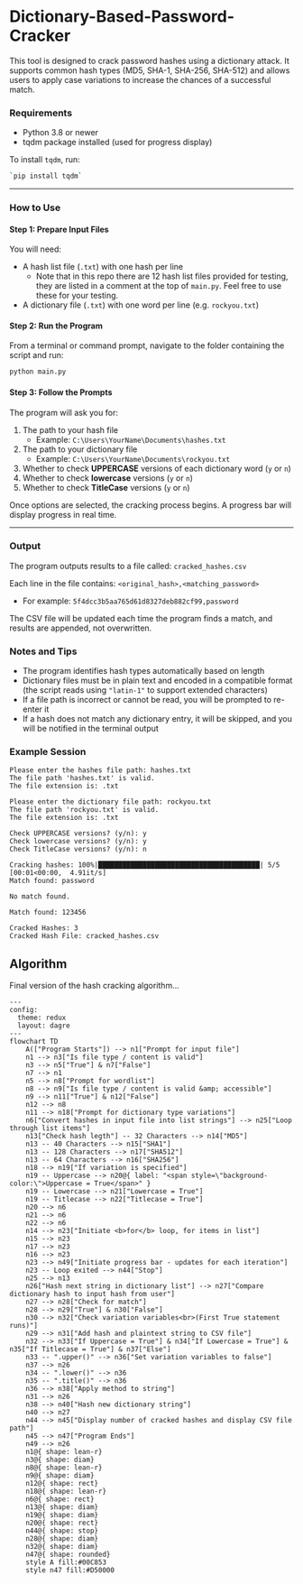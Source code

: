 # Dictionary-Based-Password-Cracker

This tool is designed to crack password hashes using a dictionary attack. It supports common hash types (MD5, SHA-1, SHA-256, SHA-512) and allows users to apply case variations to increase the chances of a successful match.

### Requirements
- Python 3.8 or newer
- tqdm package installed (used for progress display)

To install `tqdm`, run:
```bash
`pip install tqdm`
```
---

### How to Use

#### Step 1: Prepare Input Files
You will need:
- A hash list file (`.txt`) with one hash per line
  - Note that in this repo there are 12 hash list files provided for testing, they are listed in a comment at the top of `main.py`. Feel free to use these for your testing.
- A dictionary file (`.txt`) with one word per line (e.g. `rockyou.txt`)

#### Step 2: Run the Program
From a terminal or command prompt, navigate to the folder containing the script and run:
```bash
python main.py
```

#### Step 3: Follow the Prompts
The program will ask you for:
1. The path to your hash file
    - Example: `C:\Users\YourName\Documents\hashes.txt`
2. The path to your dictionary file
    - Example: `C:\Users\YourName\Documents\rockyou.txt`
3. Whether to check **UPPERCASE** versions of each dictionary word (`y` or `n`)
4. Whether to check **lowercase** versions (`y` or `n`)
5. Whether to check **TitleCase** versions (`y` or `n`)

Once options are selected, the cracking process begins. A progress bar will display progress in real time.

---

### Output
The program outputs results to a file called: `cracked_hashes.csv`

Each line in the file contains: `<original_hash>,<matching_password>`
- For example: `5f4dcc3b5aa765d61d8327deb882cf99,password`

The CSV file will be updated each time the program finds a match, and results are appended, not overwritten.

### Notes and Tips
- The program identifies hash types automatically based on length
- Dictionary files must be in plain text and encoded in a compatible format (the script reads using `"latin-1"` to support extended characters)
- If a file path is incorrect or cannot be read, you will be prompted to re-enter it
- If a hash does not match any dictionary entry, it will be skipped, and you will be notified in the terminal output

### Example Session

```pgsql
Please enter the hashes file path: hashes.txt 
The file path 'hashes.txt' is valid. 
The file extension is: .txt  

Please enter the dictionary file path: rockyou.txt 
The file path 'rockyou.txt' is valid. 
The file extension is: .txt  

Check UPPERCASE versions? (y/n): y 
Check lowercase versions? (y/n): y 
Check TitleCase versions? (y/n): n  

Cracking hashes: 100%|████████████████████████████████████████| 5/5 [00:01<00:00,  4.91it/s]  
Match found: password 

No match found. 

Match found: 123456

Cracked Hashes: 3 
Cracked Hash File: cracked_hashes.csv
```

## Algorithm

Final version of the hash cracking algorithm...

```mermaid
---
config:
  theme: redux
  layout: dagre
---
flowchart TD
    A(["Program Starts"]) --> n1["Prompt for input file"]
    n1 --> n3["Is file type / content is valid"]
    n3 --> n5["True"] & n7["False"]
    n7 --> n1
    n5 --> n8["Prompt for wordlist"]
    n8 --> n9["Is file type / content is valid &amp; accessible"]
    n9 --> n11["True"] & n12["False"]
    n12 --> n8
    n11 --> n18["Prompt for dictionary type variations"]
    n6["Convert hashes in input file into list strings"] --> n25["Loop through list items"]
    n13["Check hash legth"] -- 32 Characters --> n14["MD5"]
    n13 -- 40 Characters --> n15["SHA1"]
    n13 -- 128 Characters --> n17["SHA512"]
    n13 -- 64 Characters --> n16["SHA256"]
    n18 --> n19["If variation is specified"]
    n19 -- Uppercase --> n20@{ label: "<span style=\"background-color:\">Uppercase = True</span>" }
    n19 -- Lowercase --> n21["Lowercase = True"]
    n19 -- Titlecase --> n22["Titlecase = True"]
    n20 --> n6
    n21 --> n6
    n22 --> n6
    n14 --> n23["Initiate <b>for</b> loop, for items in list"]
    n15 --> n23
    n17 --> n23
    n16 --> n23
    n23 --> n49["Initiate progress bar - updates for each iteration"]
    n23 -- Loop exited --> n44["Stop"]
    n25 --> n13
    n26["Hash next string in dictionary list"] --> n27["Compare dictionary hash to input hash from user"]
    n27 --> n28["Check for match"]
    n28 --> n29["True"] & n30["False"]
    n30 --> n32["Check variation variables<br>(First True statement runs)"]
    n29 --> n31["Add hash and plaintext string to CSV file"]
    n32 --> n33["If Uppercase = True"] & n34["If Lowercase = True"] & n35["If Titlecase = True"] & n37["Else"]
    n33 -- ".upper()" --> n36["Set variation variables to false"]
    n37 --> n26
    n34 -- ".lower()" --> n36
    n35 -- ".title()" --> n36
    n36 --> n38["Apply method to string"]
    n31 --> n26
    n38 --> n40["Hash new dictionary string"]
    n40 --> n27
    n44 --> n45["Display number of cracked hashes and display CSV file path"]
    n45 --> n47["Program Ends"]
    n49 --> n26
    n1@{ shape: lean-r}
    n3@{ shape: diam}
    n8@{ shape: lean-r}
    n9@{ shape: diam}
    n12@{ shape: rect}
    n18@{ shape: lean-r}
    n6@{ shape: rect}
    n13@{ shape: diam}
    n19@{ shape: diam}
    n20@{ shape: rect}
    n44@{ shape: stop}
    n28@{ shape: diam}
    n32@{ shape: diam}
    n47@{ shape: rounded}
    style A fill:#00C853
    style n47 fill:#D50000
```
